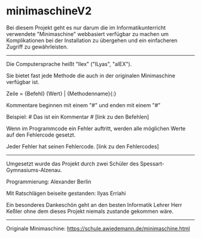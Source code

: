 # minimaschineV2


Bei diesem Projekt geht es nur darum die im Informatikunterricht verwendete "Minimaschine" webbasiert verfügbar zu machen 
um Komplikationen bei der Installation zu übergehen und ein einfacheren Zugriff zu gewährleisten.

--------

Die Computersprache heißt "Ilex" ("ILyas", "alEX").

Sie bietet fast jede Methode die auch in der originalen Minimaschine verfügbar ist.

Zeile = {Befehl} {Wert} | {Methodenname}{:}

Kommentare beginnen mit einem "#" und enden mit einem "#"

Beispiel:   # Das ist ein Kommentar #
[link zu den Befehlen]

Wenn im Programmcode ein Fehler auftritt, werden alle möglichen Werte auf den Fehlercode gesetzt.

Jeder Fehler hat seinen Fehlercode.
[link zu den Fehlercodes]

--------

Umgesetzt wurde das Projekt durch zwei Schüler des Spessart-Gymnasiums-Alzenau.

Programmierung: Alexander Berlin 

Mit Ratschlägen beiseite gestanden: Ilyas Erriahi


Ein besonderes Dankeschön geht an den besten Informatik Lehrer Herr Keßler
ohne dem dieses Projekt niemals zustande gekommen wäre.

--------

Originale Minimaschine:
https://schule.awiedemann.de/minimaschine.html

